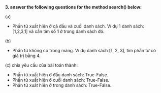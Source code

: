**3. answer the following questions for the method search() below:**

(a)
- Phần tử xuất hiện ở cả đầu và cuối danh sách. Ví dụ 1 danh sách: [1,2,3,1] và cần tìm số 1 ở trong danh sách đó.

(b)
- Phần tử không có trong mảng. Ví dụ danh sách [1, 2, 3], tìm phần tử có giá trị bằng 4.

(c) chia yêu cầu của bài toán thành:
- Phần tử xuất hiện ở đầu danh sách: True-False.
- Phần tử xuất hiện ở cuối danh sách: True-False.
- Phần tử xuất hiện ở trong danh sách: True-False.
